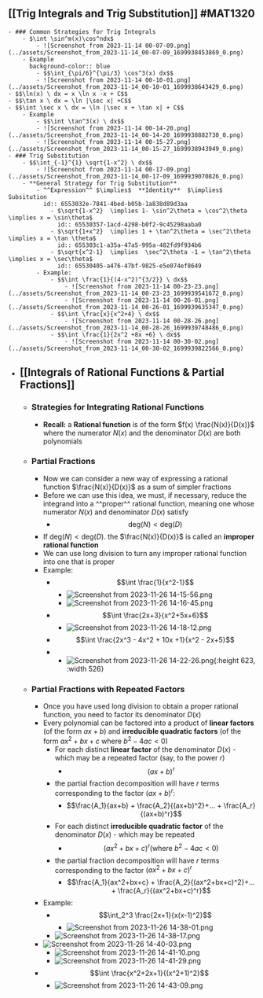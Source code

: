 ## [[Trig Integrals and Trig Substitution]] #MAT1320
	- ### Common Strategies for Trig Integrals
		- $\int \sin^m(x)\cos^ndx$
			- ![Screenshot from 2023-11-14 00-07-09.png](../assets/Screenshot_from_2023-11-14_00-07-09_1699938453869_0.png)
		- Example
		  background-color:: blue
			- $$\int_{\pi/6}^{\pi/3} \cos^3(x) dx$$
			- ![Screenshot from 2023-11-14 00-10-01.png](../assets/Screenshot_from_2023-11-14_00-10-01_1699938643429_0.png)
	- $$\ln(x) \ dx = x \ln x -x + C$$
	- $$\tan x \ dx = \ln |\sec x| +C$$
	- $$\int \sec x \ dx = \ln |\sec x + \tan x| + C$$
		- Example
			- $$\int \tan^3(x) \ dx$$
			- ![Screenshot from 2023-11-14 00-14-20.png](../assets/Screenshot_from_2023-11-14_00-14-20_1699938882730_0.png)
			- ![Screenshot from 2023-11-14 00-15-27.png](../assets/Screenshot_from_2023-11-14_00-15-27_1699938943949_0.png)
	- ### Trig Substitution
		- $$\int_{-1}^{1} \sqrt{1-x^2} \ dx$$
			- ![Screenshot from 2023-11-14 00-17-09.png](../assets/Screenshot_from_2023-11-14_00-17-09_1699939070826_0.png)
		- **General Strategy for Trig Substitution**
			- ^^Expression^^ $\implies$  **Identity**  $\implies$ Subsitution
			  id:: 6553032e-7841-4bed-b05b-1a838d89d3aa
				- $\sqrt{1-x^2}  \implies 1- \sin^2\theta = \cos^2\theta  \implies x = \sin\theta$
				  id:: 65530357-1acd-4298-b0f2-9c45298aaba0
				- $\sqrt{1+x^2}  \implies 1 + \tan^2\theta = \sec^2\theta  \implies x = \tan \theta$
				  id:: 655303c1-a35a-47a5-995a-482fd9f934b6
				- $\sqrt{x^2-1}  \implies  \sec^2\theta -1 = \tan^2\theta  \implies x = \sec\theta$
				  id:: 65530405-a476-47bf-9825-e5e074ef8649
			- Example:
				- $$\int \frac{1}{(4-x^2)^{3/2}} \ dx$$
					- ![Screenshot from 2023-11-14 00-23-23.png](../assets/Screenshot_from_2023-11-14_00-23-23_1699939541672_0.png)
					- ![Screenshot from 2023-11-14 00-26-01.png](../assets/Screenshot_from_2023-11-14_00-26-01_1699939635347_0.png)
				- $$\int \frac{x}{x^2+4} \ dx$$
					- ![Screenshot from 2023-11-14 00-28-26.png](../assets/Screenshot_from_2023-11-14_00-28-26_1699939748486_0.png)
				- $$\int \frac{1}{2x^2 +8x +6} \ dx$$
					- ![Screenshot from 2023-11-14 00-30-02.png](../assets/Screenshot_from_2023-11-14_00-30-02_1699939822566_0.png)
- ## [[Integrals of Rational Functions & Partial Fractions]]
	- ### Strategies for Integrating Rational Functions
		- **Recall:** a **Rational function** is of the form $f(x) \frac{N(x)}{D(x)}$ where the numerator $N(x)$ and the denominator $D(x)$ are both polynomials
	- ### Partial Fractions
		- Now we can consider a new way of expressing a rational function $\frac{N(x)}{D(x)}$ as a sum of simpler fractions
		- Before we can use this idea, we must, if necessary, reduce the integrand into a ^^proper^^ rational function, meaning one whose numerator $N(x)$ and denominator $D(x)$ satisfy
			- $$\text{deg}(N) < \text{deg}(D) $$
		- If $\text{deg}(N) < \text{deg}(D)$. the $\frac{N(x)}{D(x)}$ is called an **improper rational function**
		- We can use long division to turn any improper rational function into one that is proper
		- Example:
			- $$\int \frac{1}{x^2-1}$$
				- ![Screenshot from 2023-11-26 14-15-56.png](../assets/Screenshot_from_2023-11-26_14-15-56_1701026187730_0.png)
				- ![Screenshot from 2023-11-26 14-16-45.png](../assets/Screenshot_from_2023-11-26_14-16-45_1701026225992_0.png)
			- $$\int \frac{2x+3}{x^2+5x+6}$$
				- ![Screenshot from 2023-11-26 14-18-12.png](../assets/Screenshot_from_2023-11-26_14-18-12_1701026456924_0.png)
			- $$\int \frac{2x^3 - 4x^2 + 10x +1}{x^2 - 2x+5}$$
			-
				- ![Screenshot from 2023-11-26 14-22-26.png](../assets/Screenshot_from_2023-11-26_14-22-26_1701026575708_0.png){:height 623, :width 526}
	- ### Partial Fractions with Repeated Factors
		- Once you have used long division to obtain a proper rational function, you need to factor its denominator $D(x)$
		- Every polynomial can be factored into a product of **linear factors** (of the form $ax+b$) and **irreducible quadratic factors** (of the form $ax^2+bx+c$ where $b^2-4ac < 0$)
			- For each distinct **linear factor** of the denominator $D(x)$ - which may be a repeated factor (say, to the power $r$)
				- $$(ax+b)^r$$
			- the partial fraction decomposition will have $r$ terms corresponding to the factor $(ax+b)^r$:
				- $$\frac{A_1}{ax+b} + \frac{A_2}{(ax+b)^2}+... + \frac{A_r}{(ax+b)^r}$$
			- For each distinct **irreducible quadratic factor** of the denominator $D(x)$ - which may be repeated
				- $$(ax^2+bx+c)^r (\text{where } b^2-4ac < 0)$$
			- the partial fraction decomposition will have $r$ terms corresponding to the factor $(ax^2+bx+c)^r$
				- $$\frac{A_1}{ax^2+bx+c} + \frac{A_2}{(ax^2+bx+c)^2}+... + \frac{A_r}{(ax^2+bx+c)^r}$$
		- Example:
			- $$\int_2^3 \frac{2x+1}{x(x-1)^2}$$
				- ![Screenshot from 2023-11-26 14-38-01.png](../assets/Screenshot_from_2023-11-26_14-38-01_1701027538821_0.png)
			- ![Screenshot from 2023-11-26 14-38-17.png](../assets/Screenshot_from_2023-11-26_14-38-17_1701027563227_0.png)
		- ![Screenshot from 2023-11-26 14-40-03.png](../assets/Screenshot_from_2023-11-26_14-40-03_1701027637359_0.png)
			- ![Screenshot from 2023-11-26 14-41-10.png](../assets/Screenshot_from_2023-11-26_14-41-10_1701027714744_0.png)
			- ![Screenshot from 2023-11-26 14-41-29.png](../assets/Screenshot_from_2023-11-26_14-41-29_1701027745441_0.png)
		- $$\int \frac{x^2+2x+1}{(x^2+1)^2}$$
			- ![Screenshot from 2023-11-26 14-43-09.png](../assets/Screenshot_from_2023-11-26_14-43-09_1701027814001_0.png)